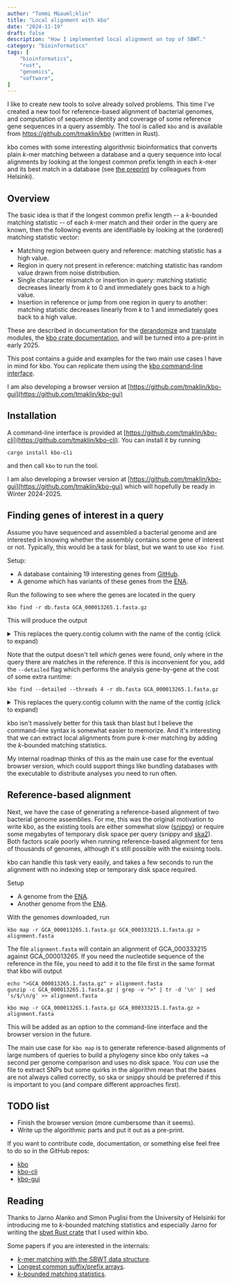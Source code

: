 ```yaml
---
author: "Tommi M&auml;klin"
title: "Local alignment with kbo"
date: "2024-11-19"
draft: false
description: "How I implemented local alignment on top of SBWT."
category: "bioinformatics"
tags: [
	"bioinformatics",
	"rust",
	"genomics",
	"software",
]
---
```


I like to create new tools to solve already solved problems. This time I've
created a new tool for reference-based alignment of bacterial genomes, and
computation of sequence identity and coverage of some reference gene sequences
in a query assembly. The tool is called `kbo` and is available from
https://github.com/tmaklin/kbo (written in Rust).

kbo comes with some interesting algorithmic bioinformatics that converts plain
_k_-mer matching between a database and a query sequence into local alignments
by looking at the longest common prefix length in each _k_-mer and its best
match in a database (see [the
preprint](https://www.biorxiv.org/content/10.1101/2024.02.19.580943v1) by
colleagues from Helsinki).

## Overview
The basic idea is that if the longest common prefix length -- a _k_-bounded
matching statistic -- of each _k_-mer match and their order in the query are
known, then the following events are identifiable by looking at the (ordered)
matching statistic vector:

- Matching region between query and reference: matching statistic has a high value.
- Region in query not present in reference: matching statistic has random value drawn from noise distribution.
- Single character mismatch or insertion in query: matching statistic decreases
  linearly from _k_ to 0 and immediately goes back to a high value.
- Insertion in reference or jump from one region in query to another: matching
  statistic decreases linearly from _k_ to 1 and immediately goes back to a
  high value.
  
These are described in documentation for the
[derandomize](https://docs.rs/kbo/latest/kbo/derandomize/index.html) and
[translate](https://docs.rs/kbo/latest/kbo/translate/index.html) modules, the
[kbo crate documentation](https://docs.rs/kbo), and will be turned into a
pre-print in early 2025.

This post contains a guide and examples for the two main use cases I have in
mind for kbo. You can replicate them using the [kbo command-line
interface](https://github.com/tmaklin/kbo-cli).

I am also developing a browser version at
[https://github.com/tmaklin/kbo-gui](https://github.com/tmaklin/kbo-gui)

## Installation
A command-line interface is provided at
[https://github.com/tmaklin/kbo-cli](https://github.com/tmaklin/kbo-cli). You
can install it by running
```text
cargo install kbo-cli
```
and then call `kbo` to run the tool.

I am also developing a browser version at
[https://github.com/tmaklin/kbo-gui](https://github.com/tmaklin/kbo-gui) which
will hopefully be ready in Winter 2024-2025.

## Finding genes of interest in a query
Assume you have sequenced and assembled a bacterial genome and are interested in
knowing whether the assembly contains some gene of interest or not. Typically,
this would be a task for blast, but we want to use `kbo find`.

Setup:
- A database containing 19 interesting genes from [GitHub](https://raw.githubusercontent.com/tmaklin/clbtype/refs/heads/main/db/db.fasta).
- A genome which has variants of these genes from the [ENA](https://www.ebi.ac.uk/ena/browser/view/GCA_000013265.1).

Run the following to see where the genes are located in the query
```text
kbo find -r db.fasta GCA_000013265.1.fasta.gz
```

This will produce the output

<details>
<summary>
This replaces the query.contig column with the name of the contig (click to expand)
</summary>

```text
query	ref	q.start	q.end	strand	length	mismatches	gap_opens	identity	coverage	query.contig	ref.contig
GCA_000013265.1.fasta.gz	db.fasta	56646	57164	+	519	0	0	100.00	1.03	ENA|CP000244|CP000244.1 Escherichia coli UTI89 plasmid pUTI89, complete sequence.	db.fasta
GCA_000013265.1.fasta.gz	db.fasta	2165476	2166423	+	948	0	0	100.00	1.88	ENA|CP000243|CP000243.1 Escherichia coli UTI89, complete genome.	db.fasta
GCA_000013265.1.fasta.gz	db.fasta	2900668	2910288	-	9621	0	0	100.00	19.06	ENA|CP000243|CP000243.1 Escherichia coli UTI89, complete genome.	db.fasta
GCA_000013265.1.fasta.gz	db.fasta	2910329	2912929	-	2601	0	0	100.00	5.15	ENA|CP000243|CP000243.1 Escherichia coli UTI89, complete genome.	db.fasta
GCA_000013265.1.fasta.gz	db.fasta	2912939	2913808	-	870	0	0	100.00	1.72	ENA|CP000243|CP000243.1 Escherichia coli UTI89, complete genome.	db.fasta
GCA_000013265.1.fasta.gz	db.fasta	2913838	2914086	-	249	0	0	100.00	0.49	ENA|CP000243|CP000243.1 Escherichia coli UTI89, complete genome.	db.fasta
GCA_000013265.1.fasta.gz	db.fasta	2914090	2916485	-	2396	0	0	100.00	4.75	ENA|CP000243|CP000243.1 Escherichia coli UTI89, complete genome.	db.fasta
GCA_000013265.1.fasta.gz	db.fasta	2916533	2921329	-	4797	1	0	99.98	9.50	ENA|CP000243|CP000243.1 Escherichia coli UTI89, complete genome.	db.fasta
GCA_000013265.1.fasta.gz	db.fasta	2921379	2924411	-	3033	0	0	100.00	6.01	ENA|CP000243|CP000243.1 Escherichia coli UTI89, complete genome.	db.fasta
GCA_000013265.1.fasta.gz	db.fasta	2924455	2930955	-	6501	0	0	100.00	12.88	ENA|CP000243|CP000243.1 Escherichia coli UTI89, complete genome.	db.fasta
GCA_000013265.1.fasta.gz	db.fasta	2930966	2938886	-	7921	0	0	100.00	15.69	ENA|CP000243|CP000243.1 Escherichia coli UTI89, complete genome.	db.fasta
GCA_000013265.1.fasta.gz	db.fasta	2938948	2944751	-	5804	0	0	100.00	11.50	ENA|CP000243|CP000243.1 Escherichia coli UTI89, complete genome.	db.fasta
GCA_000013265.1.fasta.gz	db.fasta	2944782	2947241	-	2460	0	0	100.00	4.87	ENA|CP000243|CP000243.1 Escherichia coli UTI89, complete genome.	db.fasta
GCA_000013265.1.fasta.gz	db.fasta	2947254	2949483	-	2230	0	0	100.00	4.42	ENA|CP000243|CP000243.1 Escherichia coli UTI89, complete genome.	db.fasta
GCA_000013265.1.fasta.gz	db.fasta	2949518	2950030	-	513	0	0	100.00	1.02	ENA|CP000243|CP000243.1 Escherichia coli UTI89, complete genome.	db.fasta
```

</details>

Note that the output doesn't tell _which_ genes were found, only where in the
query there are matches in the reference. If this is inconvenient for you, add the `--detailed` flag which performs the analysis gene-by-gene at the cost of some extra runtime:

```text
kbo find --detailed --threads 4 -r db.fasta GCA_000013265.1.fasta.gz
```

<details>
<summary>
This replaces the query.contig column with the name of the contig (click to expand)
</summary>

```text
query	ref	q.start	q.end	strand	length	mismatches	gap_opens	identity	coverage	query.contig	ref.contig
GCA_000013265.1.fasta.gz	db.fasta	56646	57164	+	519	00	100.00	100.00	ENA|CP000244|CP000244.1 Escherichia coli UTI89 plasmid pUTI89, complete sequence.	clbS-like_4ce09a
GCA_000013265.1.fasta.gz	db.fasta	2165476	2165688	+	213	00	100.00	100.00	ENA|CP000243|CP000243.1 Escherichia coli UTI89, complete genome.	clbR|locus_tag=ECOK1_RS11410|product="colibactin biosynthesis LuxR family transcriptional regulator ClbR"|protein_id=WP_000357141.1
GCA_000013265.1.fasta.gz	db.fasta	2165689	2166423	+	735	00	100.00	100.00	ENA|CP000243|CP000243.1 Escherichia coli UTI89, complete genome.	clbA|locus_tag=ECOK1_RS11415|product="colibactin biosynthesis phosphopantetheinyl transferase ClbA"|protein_id=WP_001217110.1
GCA_000013265.1.fasta.gz	db.fasta	2900668	2910288	-	9621	00	100.00	100.00	ENA|CP000243|CP000243.1 Escherichia coli UTI89, complete genome.	clbB|locus_tag=ECOK1_RS11405|product="colibactin hybrid non-ribosomal peptide synthetase/type I polyketide synthase ClbB"|protein_id=WP_001518711.1
GCA_000013265.1.fasta.gz	db.fasta	2910329	2912929	-	2601	00	100.00	100.00	ENA|CP000243|CP000243.1 Escherichia coli UTI89, complete genome.	clbC|locus_tag=ECOK1_RS11400|product="colibactin polyketide synthase ClbC"|protein_id=WP_001297908.1
GCA_000013265.1.fasta.gz	db.fasta	2912939	2913808	-	870	00	100.00	100.00	ENA|CP000243|CP000243.1 Escherichia coli UTI89, complete genome.	clbD|locus_tag=ECOK1_RS11395|product="colibactin biosynthesis dehydrogenase ClbD"|protein_id=WP_000982270.1
GCA_000013265.1.fasta.gz	db.fasta	2913838	2914086	-	249	00	100.00	100.00	ENA|CP000243|CP000243.1 Escherichia coli UTI89, complete genome.	clbE|locus_tag=ECOK1_RS11390|product="colibactin biosynthesis aminomalonyl-acyl carrier protein ClbE"|protein_id=WP_001297917.1
GCA_000013265.1.fasta.gz	db.fasta	2914090	2915220	-	1131	00	100.00	100.00	ENA|CP000243|CP000243.1 Escherichia coli UTI89, complete genome.	clbF|locus_tag=ECOK1_RS11385|product="colibactin biosynthesis dehydrogenase ClbF"|protein_id=WP_000337350.1
GCA_000013265.1.fasta.gz	db.fasta	2915217	2916485	-	1269	00	100.00	100.00	ENA|CP000243|CP000243.1 Escherichia coli UTI89, complete genome.	clbG|locus_tag=ECOK1_RS11380|product="colibactin biosynthesis acyltransferase ClbG"|protein_id=WP_000159201.1
GCA_000013265.1.fasta.gz	db.fasta	2916533	2921329	-	4797	10	99.98	100.00	ENA|CP000243|CP000243.1 Escherichia coli UTI89, complete genome.	clbH|locus_tag=ECOK1_RS11375|product="colibactin non-ribosomal peptide synthetase ClbH"|protein_id=WP_001304254.1
GCA_000013265.1.fasta.gz	db.fasta	2921379	2924411	-	3033	00	100.00	100.00	ENA|CP000243|CP000243.1 Escherichia coli UTI89, complete genome.	clbI|locus_tag=ECOK1_RS11370|product="colibactin polyketide synthase ClbI"|protein_id=WP_000829570.1
GCA_000013265.1.fasta.gz	db.fasta	2924455	2930955	-	6501	00	100.00	100.00	ENA|CP000243|CP000243.1 Escherichia coli UTI89, complete genome.	clbJ|locus_tag=ECOK1_RS11365|product="colibactin non-ribosomal peptide synthetase ClbJ"|protein_id=WP_001468003.1
GCA_000013265.1.fasta.gz	db.fasta	2929045	2930331	-	1287	20	99.84	19.91	ENA|CP000243|CP000243.1 Escherichia coli UTI89, complete genome.	clbK|locus_tag=ECOK1_RS11360|product="colibactin hybrid non-ribosomal peptide synthetase/type I polyketide synthase ClbK"|protein_id=WP_000222467.1
GCA_000013265.1.fasta.gz	db.fasta	2930966	2937430	-	6465	00	100.00	100.00	ENA|CP000243|CP000243.1 Escherichia coli UTI89, complete genome.	clbK|locus_tag=ECOK1_RS11360|product="colibactin hybrid non-ribosomal peptide synthetase/type I polyketide synthase ClbK"|protein_id=WP_000222467.1
GCA_000013265.1.fasta.gz	db.fasta	2934698	2935984	-	1287	20	99.84	19.80	ENA|CP000243|CP000243.1 Escherichia coli UTI89, complete genome.	clbJ|locus_tag=ECOK1_RS11365|product="colibactin non-ribosomal peptide synthetase ClbJ"|protein_id=WP_001468003.1
GCA_000013265.1.fasta.gz	db.fasta	2937423	2938886	-	1464	00	100.00	100.00	ENA|CP000243|CP000243.1 Escherichia coli UTI89, complete genome.	clbL|locus_tag=ECOK1_RS11355|product="colibactin biosynthesis amidase ClbL"|protein_id=WP_001297937.1
GCA_000013265.1.fasta.gz	db.fasta	2938948	2940387	-	1440	00	100.00	100.00	ENA|CP000243|CP000243.1 Escherichia coli UTI89, complete genome.	clbM|locus_tag=ECOK1_RS11350|product="precolibactin export MATE transporter ClbM"|protein_id=WP_000217768.1
GCA_000013265.1.fasta.gz	db.fasta	2940384	2944751	-	4368	00	100.00	100.00	ENA|CP000243|CP000243.1 Escherichia coli UTI89, complete genome.	clbN|locus_tag=ECOK1_RS11345|product="colibactin non-ribosomal peptide synthetase ClbN"|protein_id=WP_001327259.1
GCA_000013265.1.fasta.gz	db.fasta	2944782	2947241	-	2460	00	100.00	100.00	ENA|CP000243|CP000243.1 Escherichia coli UTI89, complete genome.	clbO|locus_tag=ECOK1_RS11340|product="colibactin polyketide synthase ClbO"|protein_id=WP_001029878.1
GCA_000013265.1.fasta.gz	db.fasta	2947254	2948768	-	1515	00	100.00	100.00	ENA|CP000243|CP000243.1 Escherichia coli UTI89, complete genome.	clbP|locus_tag=ECOK1_RS11335|product="precolibactin peptidase ClbP"|protein_id=WP_002430641.1
GCA_000013265.1.fasta.gz	db.fasta	2948761	2949483	-	723	00	100.00	100.00	ENA|CP000243|CP000243.1 Escherichia coli UTI89, complete genome.	clbQ|locus_tag=ECOK1_RS11330|product="colibactin biosynthesis thioesterase ClbQ"|protein_id=WP_000065646.1
GCA_000013265.1.fasta.gz	db.fasta	2949518	2950030	-	513	00	100.00	100.00	ENA|CP000243|CP000243.1 Escherichia coli UTI89, complete genome.	clbS|locus_tag=ECOK1_RS11325|product="colibactin self-protection protein ClbS"|protein_id=WP_000290498.1
```

</details>

kbo isn't massively better for this task than blast but I believe the
command-line syntax is somewhat easier to memorize. And it's interesting that we
can extract local alignments from pure _k_-mer matching by adding the
_k_-bounded matching statistics.

My internal roadmap thinks of this as the main use case for the eventual browser
version, which could support things like bundling databases with the executable
to distribute analyses you need to run often.

## Reference-based alignment
Next, we have the case of generating a reference-based alignment of two
bacterial genome assemblies. For me, this was the original motivation to write
kbo, as the existing tools are either somewhat slow
([snippy](https://github.com/tseemann/snippy)) or require some megabytes of
temporary disk space per query (snippy and
[ska2](https://github.com/bacpop/ska.rust)). Both factors scale poorly when
running reference-based alignment for tens of thousands of genomes, although
it's still possible with the exisintg tools.

kbo can handle this task very easily, and takes a few seconds to run the
alignment with no indexing step or temporary disk space required.

Setup
- A genome from the [ENA](https://www.ebi.ac.uk/ena/browser/view/GCA_000013265.1).
- Another genome from the [ENA](https://www.ebi.ac.uk/ena/browser/view/GCA_000333215.1).

With the genomes downloaded, run
```text
kbo map -r GCA_000013265.1.fasta.gz GCA_000333215.1.fasta.gz > alignment.fasta
```

The file `alignment.fasta` will contain an alignment of GCA\_000333215 against
GCA\_000013265. If you need the nucleotide sequence of the reference in the
file, you need to add it to the file first in the same format that kbo will
output
```text
echo ">GCA_000013265.1.fasta.gz" > alignment.fasta
gunzip -c GCA_000013265.1.fasta.gz | grep -v ">" | tr -d '\n' | sed 's/$/\n/g' >> alignment.fasta

kbo map -r GCA_000013265.1.fasta.gz GCA_000333215.1.fasta.gz > alignment.fasta
```
This will be added as an option to the command-line interface and the browser
version in the future.

The main use case for `kbo map` is to generate reference-based alignments of
large numbers of queries to build a phylogeny since kbo only takes ~a second per
genome comparison and uses no disk space. You _can_ use the file to extract
SNPs but some quirks in the algorithm mean that the bases are not always called
correctly, so ska or snippy should be preferred if this is important to you (and
compare different approaches first).

## TODO list

- Finish the browser version (more cumbersome than it seems).
- Write up the algorithmic parts and put it out as a pre-print.

If you want to contribute code, documentation, or something else feel free to do
so in the GitHub repos:
- [kbo](https://github.com/tmaklin/kbo)
- [kbo-cli](https://github.com/tmaklin/kbo-cli)
- [kbo-gui](https://github.com/tmaklin/kbo-gui)

## Reading

Thanks to Jarno Alanko and Simon Puglisi from the University of Helsinki for
introducing me to _k_-bounded matching statistics and especially Jarno for
writing the [sbwt Rust crate](https://docs.rs/sbwt) that I used within kbo.

Some papers if you are interested in the internals:
- [_k_-mer matching with the SBWT data structure](https://epubs.siam.org/doi/abs/10.1137/1.9781611977714.20).
- [Longest common suffix/prefix arrays](https://link.springer.com/chapter/10.1007/978-3-031-43980-3_1).
- [_k_-bounded matching statistics](https://www.biorxiv.org/content/10.1101/2024.02.19.580943v1).
